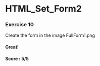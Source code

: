 # HTML_Set_Form2

### Exercise 10
Create the form in the image FullForm1.png

#### Great! 
#### Score : 5/5
